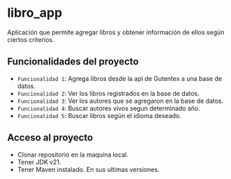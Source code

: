# libro_app

Aplicación que permite agregar libros y obtener información de ellos según ciertos criterios.

## Funcionalidades del proyecto

- `Funcionalidad 1`: Agrega libros desde la api de Gutentex a una base de datos.
- `Funcionalidad 2`: Ver los libros registrados en la base de datos.
- `Funcionalidad 3`: Ver los autores que se agregaron en la base de datos.
- `Funcionalidad 4`: Buscar autores vivos segun determinado año.
- `Funcionalidad 5`: Buscar libros según el idioma deseado.

## Acceso al proyecto

- Clonar repositorio en la maquina local.
- Tener JDK v21.
- Tener Maven instalado. En sus ultimas versiones.
